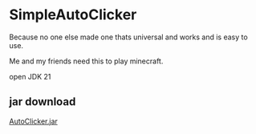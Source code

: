 # SimpleAutoClicker
Because no one else made one thats universal and works and is easy to use.

Me and my friends need this to play minecraft.

open JDK 21


## jar download
[AutoClicker.jar](AutoClicker.jar)
